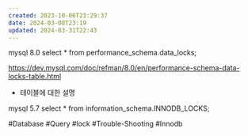 ```yaml
---
created: 2023-10-06T23:29:37
date: 2024-03-08T23:19
updated: 2024-03-31T22:43
---
```

mysql 8.0
select * from performance_schema.data_locks;

https://dev.mysql.com/doc/refman/8.0/en/performance-schema-data-locks-table.html
- 테이블에 대한 설명


mysql 5.7
select * from information_schema.INNODB_LOCKS;  


#Database 
#Query 
#lock 
#Trouble-Shooting 
#Innodb 